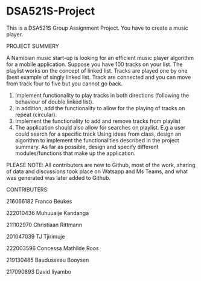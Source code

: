 # DSA521S-Project
This is a DSA521S Group Assignment Project.
You have to create a music player.

PROJECT SUMMERY 

A Namibian music start-up is looking for an efficient music player algorithm for a mobile application. Suppose 
you have 100 tracks on your list. The playlist works on the concept of linked list. Tracks are played one by 
one (best example of singly linked list. Track are connected and you can move from track four to five but you 
cannot go back.
1. Implement functionality to play tracks in both directions (following the behaviour of double linked list).
2. In addition, add the functionality to allow for the playing of tracks on repeat (circular).
3. Implement the functionality to add and remove tracks from playlist
4. The application should also allow for searches on playlist. E.g a user could search for a specific 
track 
Using ideas from class, design an algorithm to implement the functionalities described in the project 
summary. As far as possible, design and specify different modules/functions that make up the application.

PLEASE NOTE: All contributers are new to Github, most of the work, sharing of data and discussions took place on Watsapp and Ms Teams, and what was generated was later added to Github.

CONTRIBUTERS:

216066182 Franco Beukes

222010436 Muhuuaije Kandanga

211102970 Christiaan Rittmann

201047039 TJ Tjirimuje

222003596 Concessa Mathilde Roos

219130485 Baudusseau Booysen

217090893 David Iiyambo

